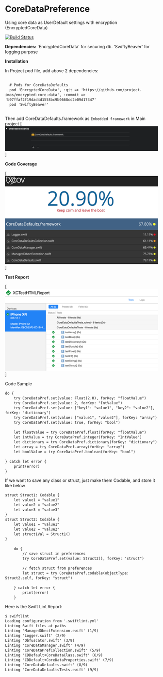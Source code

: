 # CoreDataPreference
Using core data as UserDefault settings with encryption (EncryptedCoreData)

[![Build Status](https://travis-ci.org/ankitthakur/CoreDataPreference.svg?branch=master)](https://travis-ci.org/ankitthakur/CoreDataPreference)



**Dependencies:**
'EncryptedCoreData' for securing db.
'SwiftyBeaver' for logging purpose

**Installation**

In Project pod file, add above 2 dependencies:

```

  # Pods for CoreDataDefaults
  pod 'EncryptedCoreData', :git => 'https://github.com/project-imas/encrypted-core-data', :commit => 'b97ffaf2f19dad4d1558bc9b0668cc2e09d17347'
  pod 'SwiftyBeaver'
  
```

Then add CoreDataDefaults.framework as `Embedded framework` in Main project
[![Embedded framework](https://github.com/ankitthakur/CoreDataPreference/blob/master/embedded_binary.png)]

**Code Coverage**

[![Code Coverage](https://github.com/ankitthakur/CoreDataPreference/blob/master/code_coverage_report.png)]

**Test Report**

[![Code Coverage](https://github.com/ankitthakur/CoreDataPreference/blob/master/test_report.png)]

Code Sample

    do {
        try CoreDataPref.set(value: Float(2.0), forKey: "floatValue")
        try CoreDataPref.set(value: 2, forKey: "IntValue")
        try CoreDataPref.set(value: ["key1": "value1", "key2": "value2"], forKey: "dictionary")
        try CoreDataPref.set(value: ["value1", "value2"], forKey: "array")
        try CoreDataPref.set(value: true, forKey: "bool")
            
        let floatValue = try CoreDataPref.float(forKey: "floatValue")
        let intValue = try CoreDataPref.integer(forKey: "IntValue")
        let dictionary = try CoreDataPref.dictionary(forKey: "dictionary")
        let array = try CoreDataPref.array(forKey: "array")
        let boolValue = try CoreDataPref.boolean(forKey: "bool")

    } catch let error {
        print(error)
    }
    
If we want to save any class or struct, just make them Codable, and store it like below
    
    struct Struct1: Codable {
        let value1 = "value1"
        let value2 = "value2"
        let value3 = "value3"
    }
    struct Struct2: Codable {
        let value1 = "value1"
        let value2 = "value2"
        let struct1Val = Struct1()
    }

        do {
            // save struct in preferences
            try CoreDataPref.set(value: Struct2(), forKey: "struct")
            
            // fetch struct from preferences
            let struct = try CoreDataPref.codable(objectType: Struct2.self, forKey: "struct")
            
        } catch let error {
            print(error)
        }


Here is the Swift Lint Report:

    $ swiftlint
    Loading configuration from '.swiftlint.yml'
    Linting Swift files at paths
    Linting 'ManagedObectExtension.swift' (1/9)
    Linting 'Logger.swift' (2/9)
    Linting 'Obfuscator.swift' (3/9)
    Linting 'CoreDataManager.swift' (4/9)
    Linting 'CoreDataPrefCollection.swift' (5/9)
    Linting 'CDDefault+CoreDataClass.swift' (6/9)
    Linting 'CDDefault+CoreDataProperties.swift' (7/9)
    Linting 'CoreDataDefaults.swift' (8/9)
    Linting 'CoreDataDefaultsTests.swift' (9/9)

